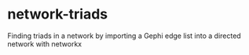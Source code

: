 # network-triads
Finding triads in a network by importing a Gephi edge list into a directed network with networkx
